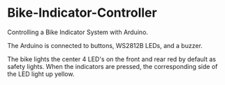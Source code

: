 # Bike-Indicator-Controller
Controlling a Bike Indicator System with Arduino.

The Arduino is connected to buttons, WS2812B LEDs, and a buzzer.

The bike lights the center 4 LED's on the front and rear red by default as safety lights. When the indicators are pressed, the corresponding side of the LED light up yellow.
